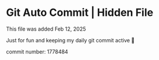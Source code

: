 # Git Auto Commit | Hidden File

This file was added Feb 12, 2025

Just for fun and keeping my daily git commit active 🤪

commit number: 1778484
